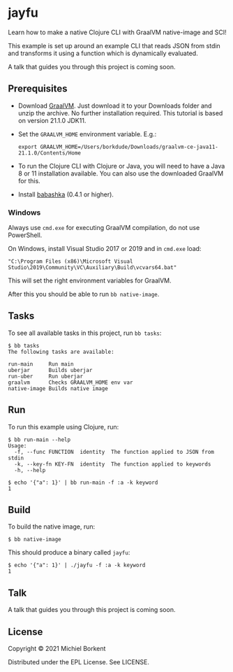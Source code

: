 # jayfu

Learn how to make a native Clojure CLI with GraalVM native-image and SCI!

This example is set up around an example CLI that reads JSON from stdin and
transforms it using a function which is dynamically evaluated.

A talk that guides you through this project is coming soon.

## Prerequisites

- Download [GraalVM](https://www.graalvm.org/downloads/). Just download it to
  your Downloads folder and unzip the archive. No further installation
  required. This tutorial is based on version 21.1.0 JDK11.

- Set the `GRAALVM_HOME` environment variable. E.g.:

  `export GRAALVM_HOME=/Users/borkdude/Downloads/graalvm-ce-java11-21.1.0/Contents/Home`

- To run the Clojure CLI with Clojure or Java, you will need to have a
  Java 8 or 11 installation available. You can also use the downloaded GraalVM for this.

- Install [babashka](https://github.com/babashka/babashka#installation) (0.4.1 or higher).

### Windows

Always use `cmd.exe` for executing GraalVM compilation, do not use PowerShell.

On Windows, install Visual Studio 2017 or 2019 and in `cmd.exe` load:

```
"C:\Program Files (x86)\Microsoft Visual Studio\2019\Community\VC\Auxiliary\Build\vcvars64.bat"
```

This will set the right environment variables for GraalVM.

After this you should be able to run `bb native-image`.

## Tasks

To see all available tasks in this project, run `bb tasks`:

``` text
$ bb tasks
The following tasks are available:

run-main     Run main
uberjar      Builds uberjar
run-uber     Run uberjar
graalvm      Checks GRAALVM_HOME env var
native-image Builds native image
```

## Run

To run this example using Clojure, run:

``` text
$ bb run-main --help
Usage:
  -f, --func FUNCTION  identity  The function applied to JSON from stdin
  -k, --key-fn KEY-FN  identity  The function applied to keywords
  -h, --help

$ echo '{"a": 1}' | bb run-main -f :a -k keyword
1
```

## Build

To build the native image, run:

``` text
$ bb native-image
```

This should produce a binary called `jayfu`:

``` text
$ echo '{"a": 1}' | ./jayfu -f :a -k keyword
1
```

## Talk

A talk that guides you through this project is coming soon.

## License

Copyright © 2021 Michiel Borkent

Distributed under the EPL License. See LICENSE.
